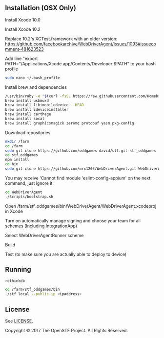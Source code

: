 ## Installation (OSX Only)

Install Xcode 10.0

Install Xcode 10.2

Replace 10.2's XCTest.framework with an older version: https://github.com/facebookarchive/WebDriverAgent/issues/1093#issuecomment-481623523

Add line "export PATH="/Applications/Xcode.app/Contents/Developer:$PATH" to your bash profile
```bash
sudo nano ~/.bash_profile
```

Install brew and dependencies
```bash
/usr/bin/ruby -e "$(curl -fsSL https://raw.githubusercontent.com/Homebrew/install/master/install)"
brew install usbmuxd
brew install libimobiledevice --HEAD
brew install ideviceinstaller
brew install carthage
brew install socat
brew install graphicsmagick zeromq protobuf yasm pkg-config
```

Download repositories
```bash
mkdir /farm
cd /farm
sudo git clone https://github.com/oddgames-david/stf.git stf_oddgames
cd stf_oddgames
npm install
cd bin
sudo git clone https://github.com/mrx1203/WebDriverAgent.git WebDriverAgent
```

You may receive 'Cannot find module 'eslint-config-appium' on the next command, just ignore it.

```bash
cd WebDriverAgent
./Scripts/bootstrap.sh
```

Open /farm/stf_oddgames/bin/WebDriverAgent/WebDriverAgent.xcodeproj in Xcode


Turn on automatically manage signing and choose your team for all schemes (Including IntegrationApp)

Select WebDriverAgentRunner scheme

Build

Test (to make sure you are actually able to deploy to device)


## Running

```bash
rethinkdb
```

```bash
cd /farm/stf_oddgames/bin
./stf local --public-ip <ipaddress>
```

## License

See [LICENSE](LICENSE).

Copyright © 2017 The OpenSTF Project. All Rights Reserved.

[contact-link]: mailto:contact@openstf.io
